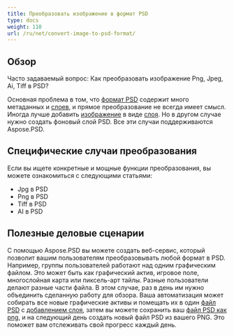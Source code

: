 ```yaml
---
title: Преобразовать изображение в формат PSD
type: docs
weight: 110
url: /ru/net/convert-image-to-psd-format/
---
```


## **Обзор**
Часто задаваемый вопрос: Как преобразовать изображение Png, Jpeg, Ai, Tiff в PSD?

Основная проблема в том, что [формат PSD](/psd/ru/net/psd-file/) содержит много метаданных и [слоев](/psd/ru/net/psd-layer/), и прямое преобразование не всегда имеет смысл. Иногда лучше добавить [изображение](https://reference.aspose.com/psd/net/aspose.psd/image) в виде [слоя](https://reference.aspose.com/psd/net/aspose.psd.fileformats.psd.layers/layer). Но в другом случае нужно создать фоновый слой PSD. Все эти случаи поддерживаются Aspose.PSD.

## **Специфические случаи преобразования**
Если вы ищете конкретные и мощные функции преобразования, вы можете ознакомиться с следующими статьями:

- Jpg в PSD
- Png в PSD
- Tiff в PSD
- AI в PSD

## **Полезные деловые сценарии**
С помощью Aspose.PSD вы можете создать веб-сервис, который позволит вашим пользователям преобразовывать любой формат в PSD. Например, группы пользователей работают над одним графическим файлом. Это может быть как графический актив, игровое поле, многослойная карта или пиксель-арт тайлы. Разные пользователи делают разные части файла. В этом случае, раз в день им нужно объединить сделанную работу для обзора. Ваша автоматизация может собирать все новые графические активы и помещать их в один [файл PSD](/psd/ru/net/psd-file/) с [добавлением слоя](/psd/ru/net/add-layer-to-psd/), затем вы можете сохранить ваш [файл PSD как png](/psd/ru/net/psd-to-png/), и на следующий день создать новый файл PSD из вашего PNG. Это поможет вам отслеживать свой прогресс каждый день.
